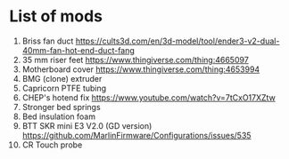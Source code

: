 # List of mods

1. Briss fan duct https://cults3d.com/en/3d-model/tool/ender3-v2-dual-40mm-fan-hot-end-duct-fang
2. 35 mm riser feet https://www.thingiverse.com/thing:4665097
3. Motherboard cover https://www.thingiverse.com/thing:4653994
4. BMG (clone) extruder
5. Capricorn PTFE tubing
6. CHEP's hotend fix https://www.youtube.com/watch?v=7tCxO17XZtw
7. Stronger bed springs
8. Bed insulation foam
9. BTT SKR mini E3 V2.0 (GD version) https://github.com/MarlinFirmware/Configurations/issues/535
10. CR Touch probe
